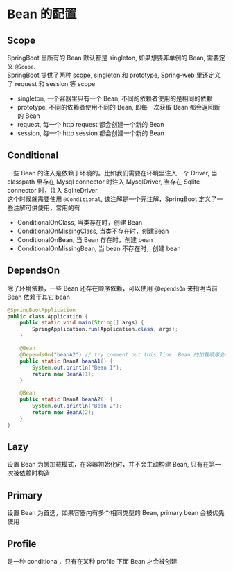 # Bean 的配置
## Scope
SpringBoot 里所有的 Bean 默认都是 singleton, 如果想要非单例的 Bean, 需要定义 `@Scope`.  
SpringBoot 提供了两种 scope, singleton  和 prototype, Spring-web 里还定义了 request 和 session 等 scope
* singleton, 一个容器里只有一个 Bean, 不同的依赖者使用的是相同的依赖
* prototype, 不同的依赖者使用不同的 Bean, 即每一次获取 Bean 都会返回新的 Bean
* request, 每一个 http request 都会创建一个新的 Bean
* session, 每一个 http session 都会创建一个新的 Bean

## Conditional
一些 Bean 的注入是依赖于环境的。比如我们需要在环境里注入一个 Driver, 当 classpath 里存在 Mysql connector 时注入 MysqlDriver, 当存在 Sqlite connector 时，注入 SqliteDriver  
这个时候就需要使用 `@Conditional`, 该注解是一个元注解，SpringBoot 定义了一些注解可供使用，常用的有
* ConditionalOnClass, 当类存在时，创建 Bean
* ConditionalOnMissingClass, 当类不存在时，创建Bean
* ConditionalOnBean, 当 Bean 存在时，创建 bean
* ConditionalOnMissingBean, 当 bean 不存在时，创建 bean

## DependsOn
除了环境依赖，一些 Bean 还存在顺序依赖，可以使用 `@DependsOn` 来指明当前 Bean 依赖于其它 bean
```java
@SpringBootApplication
public class Application {
    public static void main(String[] args) {
        SpringApplication.run(Application.class, args);
    }

    @Bean
    @DependsOn("beanA2") // try comment out this line. Bean 的加载顺序会改变
    public static BeanA beanA1() {
        System.out.println("Bean 1");
        return new BeanA(1);
    }

    @Bean
    public static BeanA beanA2() {
        System.out.println("Bean 2");
        return new BeanA(2);
    }
}
```

## Lazy
设置 Bean 为懒加载模式，在容器初始化时，并不会主动构建 Bean, 只有在第一次被依赖时构造
## Primary
设置 Bean 为首选，如果容器内有多个相同类型的 Bean, primary bean 会被优先使用
## Profile
是一种 conditional，只有在某种 profile 下面 Bean 才会被创建